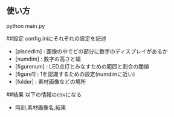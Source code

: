 ## 使い方
python main.py

##設定
config.iniにそれぞれの設定を記述

- [placedim] : 画像の中でどの部分に数字のディスプレイがあるか
- [numdim] : 数字の高さと幅
- [figurenum] : LED点灯とみなすための範囲と割合の閾値
- [figure1] : 1を認識するための設定(numdimに近い)
- [folder] : 素材画像などの場所

##結果
以下の情報のcsvになる
- 時刻,素材画像名,結果


